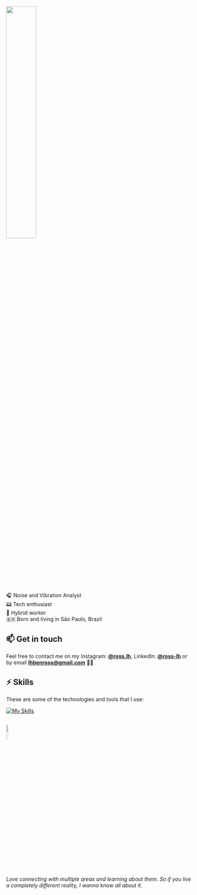 ### <img src="https://media.giphy.com/media/v1.Y2lkPTc5MGI3NjExeDYxaDhvcDRpaWJ3dG83dnQycW8yMncyczQ4eW5seXc0YzU0MnVrciZlcD12MV9pbnRlcm5hbF9naWZfYnlfaWQmY3Q9Zw/KfnA4bFrgq7eFWVsSK/giphy.gif" width=40% />

:headphones: Noise and Vibration Analyst<br>
:pager: Tech enthusiast<br>
:train: Hybrid worker<br>
:brazil: Born and living in São Paulo, Brazil<br>

## :mailbox: Get in touch

Feel free to contact me on my Instagram: [**@ross.lh**](https://instagram.com/ross.lh), LinkedIn: [**@ross-lh**](https://linkedin.com/in/ross-lh) or by email **lhbenross@gmail.com** ✌🏻

## :zap: Skills

These are some of the technologies and tools that I use:

[![My Skills](https://skillicons.dev/icons?i=autocad,bootstrap,css,git,github,html,ai,linux,mysql,ps,php,py,sketchup,vscode&perline=7)](https://skillicons.dev)

##
### <img src="https://media.giphy.com/media/KEfHwQXN18LNqxDl93/giphy.gif" width=10% />
<a><i>Love connecting with multiple areas and learning about them. So if you live a completely different reality, I wanna know all about it.</i></a>
